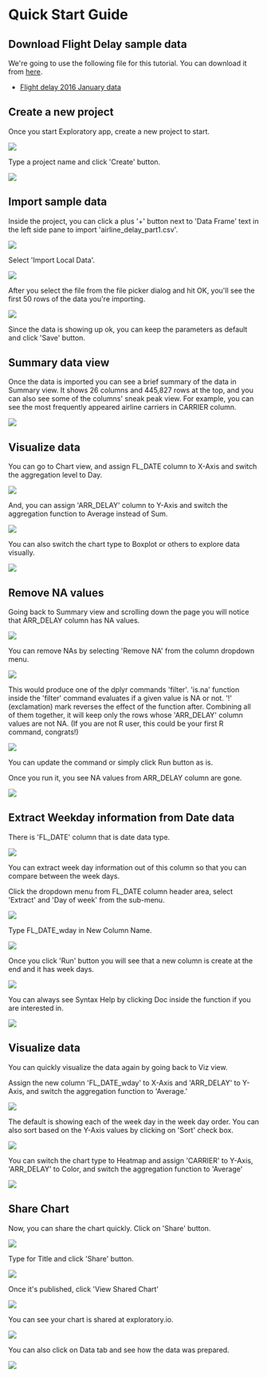 # Quick Start Guide

## Download Flight Delay sample data

We're going to use the following file for this tutorial. You can download it from [here](http://download.exploratory.io/data/airline_delay_2016_01.csv).

- [Flight delay 2016 January data](http://download.exploratory.io/data/airline_delay_2016_01.csv)

## Create a new project

Once you start Exploratory app, create a new project to start.

![](images/getting-started0.png)

Type a project name and click 'Create' button.

![](images/quick-start2.png)

## Import sample data

Inside the project, you can click a plus '+' button next to 'Data Frame' text in the left side pane to import 'airline_delay_part1.csv'.

![](images/quick-start3.png)

Select 'Import Local Data'.

![](images/quick-start4.png)

After you select the file from the file picker dialog and hit OK, you'll see the first 50 rows of the data you're importing.

![](images/flight-data-import.png)


Since the data is showing up ok, you can keep the parameters as default and click 'Save' button.

## Summary data view

Once the data is imported you can see a brief summary of the data in Summary view. It shows 26 columns and 445,827 rows at the top, and you can also see some of the columns' sneak peak view. For example, you can see the most frequently appeared airline carriers in CARRIER column.

![](images/quick-start5.png)

## Visualize data

You can go to Chart view, and assign FL_DATE column to X-Axis and switch the aggregation level to Day.

![](images/quick-start28.png)

And, you can assign 'ARR_DELAY' column to Y-Axis and switch the aggregation function to Average instead of Sum.

![](images/quick-start29.png)

You can also switch the chart type to Boxplot or others to explore data visually.

![](images/quick-start30.png)


## Remove NA values

Going back to Summary view and scrolling down the page you will notice that ARR_DELAY column has NA values.

![](images/quick-start6.png)

You can remove NAs by selecting 'Remove NA' from the column dropdown menu.

![](images/quick-start7.png)

This would produce one of the dplyr commands 'filter'. 'is.na' function inside the 'filter' command evaluates if a given value is NA or not. '!' (exclamation) mark reverses the effect of the function after. Combining all of them together, it will keep only the rows whose 'ARR_DELAY' column values are not NA. (If you are not R user, this could be your first R command, congrats!)

![](images/quick-start8.png)

You can update the command or simply click Run button as is.

Once you run it, you see NA values from ARR_DELAY column are gone.

![](images/quick-start9.png)



## Extract Weekday information from Date data

There is 'FL_DATE' column that is date data type.

![](images/quick-start10.png)

You can extract week day information out of this column so that you can compare between the week days.

Click the dropdown menu from FL_DATE column header area, select 'Extract' and 'Day of week' from the sub-menu.

![](images/quick-start11.png)

Type FL_DATE_wday in New Column Name.

![](images/quick-start12.png)

Once you click 'Run' button you will see that a new column is create at the end and it has week days.

![](images/quick-start12.5.png)

You can always see Syntax Help by clicking Doc inside the function if you are interested in.

![](images/quick-start13.png)

## Visualize data

You can quickly visualize the data again by going back to Viz view.

Assign the new column 'FL_DATE_wday' to X-Axis and 'ARR_DELAY' to Y-Axis, and switch the aggregation function to 'Average.'

![](images/quick-start32.png)

The default is showing each of the week day in the week day order. You can also sort based on the Y-Axis values by clicking on 'Sort' check box.

![](images/quick-start33.png)

You can switch the chart type to Heatmap and assign 'CARRIER' to Y-Axis, 'ARR_DELAY' to Color, and switch the aggregation function to 'Average'

![](images/quick-start34.png)

## Share Chart

Now, you can share the chart quickly. Click on 'Share' button.

![](images/quick-start31.png)

Type for Title and click 'Share' button.

![](images/quick-start35.png)

Once it's published, click 'View Shared Chart'

![](images/quick-start36.png)

You can see your chart is shared at exploratory.io.

![](images/quick-start37.png)

You can also click on Data tab and see how the data was prepared.

![](images/quick-start38.png)
